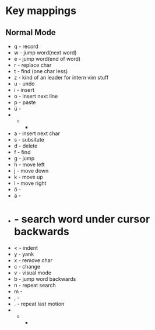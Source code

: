 # Key mappings

## Normal Mode 

* q - record
* w - jump word(next word)
* e - jump word(end of word)
* r - replace char
* t - find (one char less)
* z - kind of an leader for intern vim stuff
* u - undo
* i - insert
* o - insert next line
* p - paste
* ü - 
* + - 
* a - insert next char
* s - subsitute
* d - delete
* f - find
* g - jump
* h - move left
* j - move down
* k - move up
* l - move right
* ö - 
* ä - 
* # - search word under cursor backwards
* < - indent
* y - yank
* x - remove char
* c - change
* v - visual mode
* b - jump word backwards
* n - repeat search
* m - 
* , - 
* . - repeat last motion
* - - 
